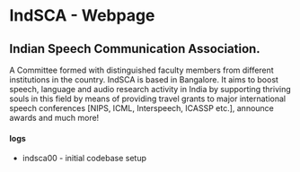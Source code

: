 # IndSCA - Webpage

## Indian Speech Communication Association.

A Committee formed with distinguished faculty members from different institutions in the country. IndSCA is based in Bangalore. It aims to boost speech, language and audio research activity in India by supporting thriving souls in this field by means of providing travel grants to major international speech conferences [NIPS, ICML, Interspeech, ICASSP etc.], announce awards and much more!

<!-- ## Website Created by

#### January 31, 2021 by [Jeevan K](https://github.com/vaguebrownfox/)

#### [Project Assistant, SPIRE Lab, IISc, Bangalore] -->

#### logs

-   indsca00 - initial codebase setup
